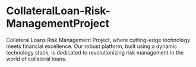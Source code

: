 # CollateralLoan-Risk-ManagementProject
Collateral Loans Risk Management Project, where cutting-edge technology meets financial excellence. Our robust platform, built using a dynamic technology stack, is dedicated to revolutionizing risk management in the world of collateral loans.
